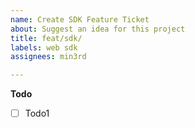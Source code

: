 ```yaml
---
name: Create SDK Feature Ticket
about: Suggest an idea for this project
title: feat/sdk/
labels: web sdk
assignees: min3rd

---
```


**Todo**
- [ ] Todo1
